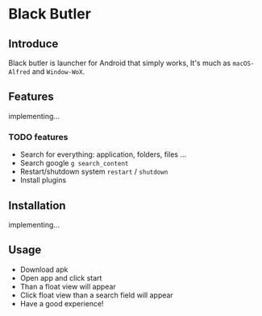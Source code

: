# Black Butler

## Introduce

Black butler is launcher for Android that simply works, It's much as `macOS-Alfred` and `Window-WoX`.


## Features

implementing...


### TODO features

- Search for everything: application, folders, files ...
- Search google `g search_content`
- Restart/shutdown system `restart` / `shutdown`
- Install plugins


## Installation

implementing...


## Usage

- Download apk
- Open app and click start
- Than a float view will appear
- Click float view than a search field will appear
- Have a good experience!